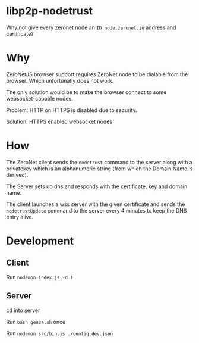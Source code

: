 # libp2p-nodetrust

Why not give every zeronet node an `ID.node.zeronet.io` address and certificate?

# Why

ZeroNetJS browser support requires ZeroNet node to be dialable from the browser. Which unfortunatly does not work.

The only solution would be to make the browser connect to some websocket-capable nodes.

Problem: HTTP on HTTPS is disabled due to security.

Solution: HTTPS enabled websocket nodes

# How

The ZeroNet client sends the `nodetrust` command to the server along with a privatekey which is an alphanumeric string (from which the Domain Name is derived).

The Server sets up dns and responds with the certificate, key and domain name.

The client launches a wss server with the given certificate and sends the `nodetrustUpdate` command to the server every 4 minutes to keep the DNS entry alive.

# Development

## Client
Run `nodemon index.js -d 1`

## Server
cd into server

Run `bash genca.sh` once

Run `nodemon src/bin.js ./config.dev.json`
